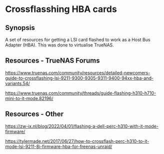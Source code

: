 # Crossflasshing HBA cards

## Synopsis

A set of resources for getting a LSI card flashed to work as a Host Bus Adapter (HBA). This was done to virtualise TrueNAS.

## Resources - TrueNAS Forums

https://www.truenas.com/community/resources/detailed-newcomers-guide-to-crossflashing-lsi-9211-9300-9305-9311-9400-94xx-hba-and-variants.54/

https://www.truenas.com/community/threads/guide-flashing-h310-h710-mini-to-it-mode.82196/

## Resources -  Other

https://zw-ix.nl/blog/2022/04/01/flashing-a-dell-perc-h310-with-it-mode-firmware/

https://tylermade.net/2017/06/27/how-to-crossflash-perc-h310-to-it-mode-lsi-9211-8i-firmware-hba-for-freenas-unraid/